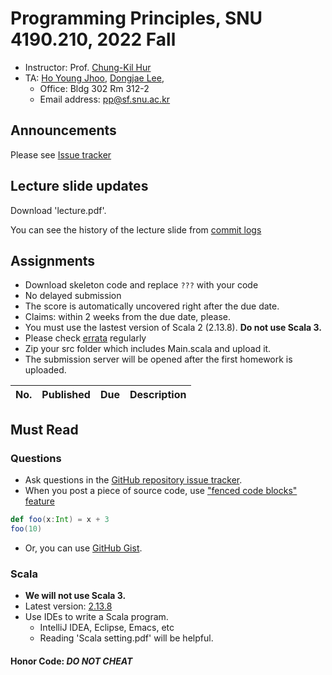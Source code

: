 # Programming Principles, SNU 4190.210, 2022 Fall

- Instructor: Prof. [Chung-Kil Hur](http://sf.snu.ac.kr/gil.hur)
- TA: [Ho Young Jhoo](https://sf.snu.ac.kr/hoyoung.jhoo/), [Dongjae Lee](http://sf.snu.ac.kr/dongjae.lee),
  - Office: Bldg 302 Rm 312-2
  - Email address: pp@sf.snu.ac.kr

## Announcements

Please see [Issue tracker](https://github.com/snu-sf-class/pp202202/issues)

## Lecture slide updates

Download 'lecture.pdf'.

You can see the history of the lecture slide from [commit logs](https://github.com/snu-sf-class/pp202202/commits/main)


## Assignments

- Download skeleton code and replace `???` with your code
- No delayed submission
- The score is automatically uncovered right after the due date.
- Claims: within 2 weeks from the due date, please.
- You must use the lastest version of Scala 2 (2.13.8). **Do not use Scala 3.**
- Please check [errata](https://github.com/snu-sf-class/pp202202/issues/1) regularly
- Zip your src folder which includes Main.scala and upload it.
- The submission server will be opened after the first homework is uploaded.
  <!-- - Visit http://147.46.242.53:21300 and log-in with your id (e.g. 2016-12345). Your initial password is equivalent to your id. -->
  <!--- - [Instruction for submission](https://github.com/snu-sf-class/pp201802/issues/7) -->

| No. | Published | Due | Description |
| --- | --------- | --- | ----------- |

## Must Read

### Questions

- Ask questions in the [GitHub repository issue tracker](https://github.com/snu-sf-class/pp202202/issues).
- When you post a piece of source code, use ["fenced code blocks" feature](https://help.github.com/articles/creating-and-highlighting-code-blocks/)
```scala
def foo(x:Int) = x + 3
foo(10)
```
- Or, you can use [GitHub Gist](https://gist.github.com/).

### Scala

- **We will not use Scala 3.**
- Latest version: [2.13.8](https://www.scala-lang.org/)
- Use IDEs to write a Scala program.
  - IntelliJ IDEA, Eclipse, Emacs, etc
  - Reading 'Scala setting.pdf' will be helpful.

#### Honor Code: _DO NOT CHEAT_
